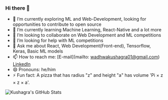 ### Hi there 👋

<!--
**Kushagraw12/Kushagraw12** is a ✨ _special_ ✨ repository because its `README.md` (this file) appears on your GitHub profile.

Here are some ideas to get you started:
-->

- 🔭 I’m currently exploring ML and Web-Development, looking for opportunities to contribute to open source
- 🌱 I’m currently learning Machine Learning, React-Native and a lot more
- 👯 I’m looking to collaborate on Web Development and ML competitions
- 🤔 I’m looking for help with ML competitions
- 💬 Ask me about React, Web Development(Front-end), Tensorflow, Keras, Basic ML models
- 📫 How to reach me: [E-mail](mailto: wadhwakushagra01@gmail.com)  [LinkedIn](https://www.linkedin.com/in/kushagra-wadhwa12/)
- 😄 Pronouns: he/him
- ⚡ Fun fact: A pizza that has radius "z" and height "a" has volume 'Pi × z × z × a'. 


![Kushagra's GitHub Stats](https://github-readme-stats.vercel.app/api?username=Kushagraw12)
